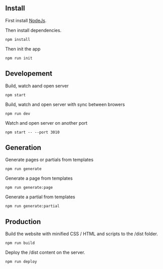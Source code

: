 ## Install

First install [NodeJs](https://nodejs.org/en/download/).

Then install dependencies.

    npm install

Then init the app

    npm run init

## Developement

Build, watch aand open server

    npm start

Build, watch and open server with sync between browers

    npm run dev

Watch and open server on another port

    npm start -- --port 3010

## Generation

Generate pages or partials from templates

    npm run generate

Generate a page from templates

    npm run generate:page

Generate a partial from templates

    npm run generate:partial


## Production

Build the website with minified CSS / HTML and scripts to the /dist folder.

    npm run build

Deploy the /dist content on the server.

    npm run deploy
